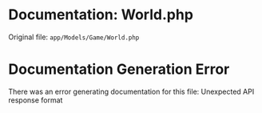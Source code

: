 # Documentation: World.php

Original file: `app/Models/Game/World.php`

# Documentation Generation Error

There was an error generating documentation for this file: Unexpected API response format